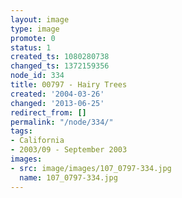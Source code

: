```yaml
---
layout: image
type: image
promote: 0
status: 1
created_ts: 1080280738
changed_ts: 1372159356
node_id: 334
title: 00797 - Hairy Trees
created: '2004-03-26'
changed: '2013-06-25'
redirect_from: []
permalink: "/node/334/"
tags:
- California
- 2003/09 - September 2003
images:
- src: image/images/107_0797-334.jpg
  name: 107_0797-334.jpg
---
```


